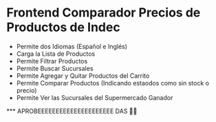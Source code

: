 # Frontend Comparador Precios de Productos de Indec
* Permite dos Idiomas (Español e Inglés)
* Carga la Lista de Productos
* Permite Filtrar Productos
* Permite Buscar Sucursales
* Permite Agregar y Quitar Productos del Carrito
* Permite Comparar Productos (Indicando estaodos como sin stock o precio)
* Permite Ver las Sucursales del Supermercado Ganador

*** APROBEEEEEEEEEEEEEEEEEEEEE DAS 🥳🥳